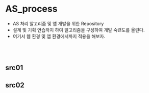 # AS_process

- AS 처리 알고리즘 및 앱 개발을 위한 Repository
- 설계 및 기획 연습까지 하여 알고리즘을 구성하여 개발 숙련도를 올린다.
- 여기서 웹 환경 및 앱 환경에서까지 적용을 해보자.

<br/><br/>


## 

 ## src01


 ## src02
